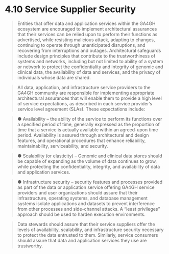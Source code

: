 # 4.10 Service Supplier Security #

> Entities that offer data and application services within the GA4GH ecosystem are encouraged to implement architectural assurances that their services can be relied upon to perform their functions as advertised, while resisting malicious attack, adapting to changes, continuing to operate through unanticipated disruptions, and recovering from interruptions and outages. Architectural safeguards include design principles that contribute to the trustworthiness of systems and networks, including but not limited to ability of a system or network to protect the confidentiality and integrity of genomic and clinical data, the availability of data and services, and the privacy of individuals whose data are shared.

> All data, application, and infrastructure service providers to the GA4GH community are responsible for implementing appropriate architectural assurances that will enable them to provide a high level of service expectations, as described in each service provider’s service level agreement (SLAs). These expectations include:

> ● Availability – the ability of the service to perform its functions over a specified period of time, generally expressed as the proportion of time that a service is actually available within an agreed-upon time period. Availability is assured through architectural and design features, and operational procedures that enhance reliability, maintainability, serviceability, and security.

> ● Scalability (or elasticity) – Genomic and clinical data stores should be capable of expanding as the volume of data continues to grow, while protecting the confidentiality, integrity, and availability of data and application services.

> ● Infrastructure security – security features and processes provided as part of the data or application service offering GA4GH service providers and user organizations should assure that their infrastructure, operating systems, and database management systems isolate applications and datasets to prevent interference from other processes and side-channel attacks. A “least privileges” approach should be used to harden execution environments.

> Data stewards should assure that their service suppliers offer the levels of availability, scalability, and infrastructure security necessary to protect the data entrusted to them. Similarly, service consumers should assure that data and application services they use are trustworthy.
